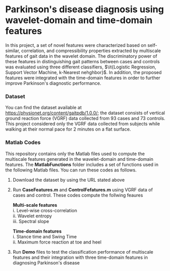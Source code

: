# Parkinson's disease diagnosis using wavelet-domain and time-domain features
In this project, a set of novel features were characterized based on self-similar, correlation, and compressibility properties extracted by multiscale features of gait data in the wavelet domain. The discriminatory power of these features in distinguishing gait patterns between cases and controls was evaluated using three different classifiers, $\it{Logistic Regression, Support Vector Machine, k-Nearest nehghbor}$. In addition, the proposed features were integrated with the time-domain features in order to further improve Parkinson's diagnostic performance. 

### Dataset
You can find the dataset available at https://physionet.org/content/gaitpdb/1.0.0/; the dataset consists of vertical ground reaction force (VGRF) data collected from 93 cases and 73 controls. This project considered only the VGRF data collected from subjects while walking at their normal pace for 2 minutes on a flat surface. 


### Matlab Codes 
This repository contains only the Matlab files used to compute the multiscale features generated in the wavelet-domain and time-domain features. The **MatlabFunctions** folder includes a set of functions used in the following Matlab files. You can run these codes as follows.

1. Download the dataset by using the URL stated above

2. Run **CaseFeatures.m** and **ControlFefatures.m** using VGRF data of cases and control. These codes compute the follwing feaures 

   **Multi-scale features**\
      i. Level-wise cross-correlation \
      ii. Wavelet entropy\
      iii. Spectral slope 
    
   **Time-domain features** \
      i. Stance time and Swing Time\
      ii. Maximum force reaction at toe and heel

3.  Run **Demo** files to test the classification performance of multiscale features and their integration with three time-domain features in diagnosing Parkinson's disease


